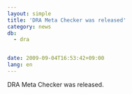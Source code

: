 ```yaml
---
layout: simple
title: 'DRA Meta Checker was released'
category: news
db:
  - dra


date: 2009-09-04T16:53:42+09:00
lang: en
---
```


DRA Meta Checker was released.
